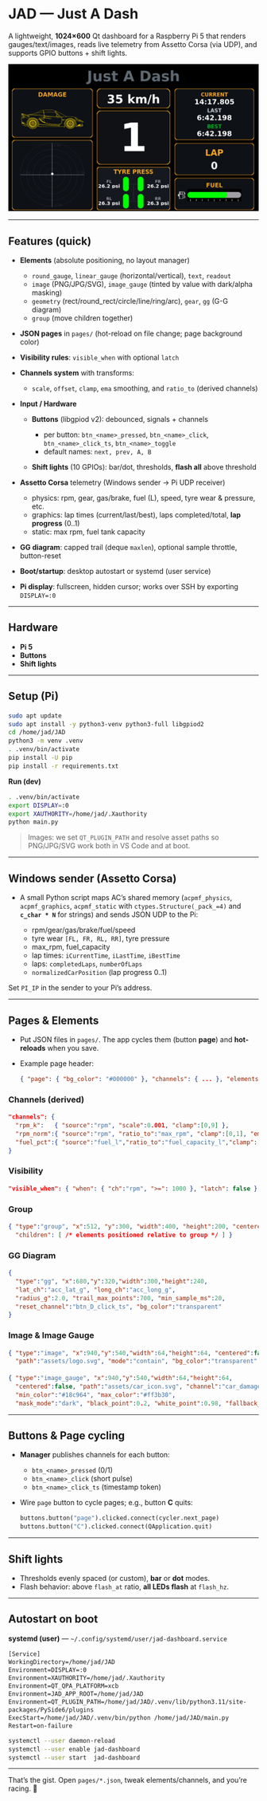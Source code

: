 # JAD — Just A Dash

A lightweight, **1024×600** Qt dashboard for a Raspberry Pi 5 that renders gauges/text/images, reads live telemetry from Assetto Corsa (via UDP), and supports GPIO buttons + shift lights.

![Dashboard screenshot](screenshots/screenshot_20250817_043506.png)

---

## Features (quick)

* **Elements** (absolute positioning, no layout manager)

  * `round_gauge`, `linear_gauge` (horizontal/vertical), `text`, `readout`
  * `image` (PNG/JPG/SVG), `image_gauge` (tinted by value with dark/alpha masking)
  * `geometry` (rect/round\_rect/circle/line/ring/arc), `gear`, `gg` (G-G diagram)
  * `group` (move children together)
* **JSON pages** in `pages/` (hot-reload on file change; page background color)
* **Visibility rules**: `visible_when` with optional `latch`
* **Channels system** with transforms:

  * `scale`, `offset`, `clamp`, `ema` smoothing, and `ratio_to` (derived channels)
* **Input / Hardware**

  * **Buttons** (libgpiod v2): debounced, signals + channels

    * per button: `btn_<name>_pressed`, `btn_<name>_click`, `btn_<name>_click_ts`, `btn_<name>_toggle`
    * default names: `next, prev, A, B`
  * **Shift lights** (10 GPIOs): bar/dot, thresholds, **flash all** above threshold
* **Assetto Corsa** telemetry (Windows sender → Pi UDP receiver)

  * physics: rpm, gear, gas/brake, fuel (L), speed, tyre wear & pressure, etc.
  * graphics: lap times (current/last/best), laps completed/total, **lap progress** (0..1)
  * static: max rpm, fuel tank capacity
* **GG diagram**: capped trail (deque `maxlen`), optional sample throttle, button-reset
* **Boot/startup**: desktop autostart or systemd (user service)
* **Pi display**: fullscreen, hidden cursor; works over SSH by exporting `DISPLAY=:0`

---

## Hardware

* **Pi 5**
* **Buttons**
* **Shift lights**

---

## Setup (Pi)

```bash
sudo apt update
sudo apt install -y python3-venv python3-full libgpiod2
cd /home/jad/JAD
python3 -m venv .venv
. .venv/bin/activate
pip install -U pip
pip install -r requirements.txt
```

**Run (dev)**

```bash
. .venv/bin/activate
export DISPLAY=:0
export XAUTHORITY=/home/jad/.Xauthority
python main.py
```

> Images: we set `QT_PLUGIN_PATH` and resolve asset paths so PNG/JPG/SVG work both in VS Code and at boot.

---

## Windows sender (Assetto Corsa)

* A small Python script maps AC’s shared memory (`acpmf_physics`, `acpmf_graphics`, `acpmf_static` with `ctypes.Structure(_pack_=4)` and **`c_char * N`** for strings) and sends JSON UDP to the Pi:

  * rpm/gear/gas/brake/fuel/speed
  * tyre wear `[FL, FR, RL, RR]`, tyre pressure
  * max\_rpm, fuel\_capacity
  * lap times: `iCurrentTime`, `iLastTime`, `iBestTime`
  * laps: `completedLaps`, `numberOfLaps`
  * `normalizedCarPosition` (lap progress 0..1)

Set `PI_IP` in the sender to your Pi’s address.

---

## Pages & Elements

* Put JSON files in `pages/`. The app cycles them (button **page**) and **hot-reloads** when you save.
* Example page header:

  ```json
  { "page": { "bg_color": "#000000" }, "channels": { ... }, "elements": [ ... ] }
  ```

### Channels (derived)

```json
"channels": {
  "rpm_k":   { "source":"rpm", "scale":0.001, "clamp":[0,9] },
  "rpm_norm":{ "source":"rpm", "ratio_to":"max_rpm", "clamp":[0,1], "ema":0.2 },
  "fuel_pct":{ "source":"fuel_l","ratio_to":"fuel_capacity_l","clamp":[0,1], "ema":0.2 }
}
```

### Visibility

```json
"visible_when": { "when": { "ch":"rpm", ">=": 1000 }, "latch": false }
```

### Group

```json
{ "type":"group", "x":512, "y":300, "width":400, "height":200, "centered":true,
  "children": [ /* elements positioned relative to group */ ] }
```

### GG Diagram

```json
{
  "type":"gg", "x":680,"y":320,"width":300,"height":240,
  "lat_ch":"acc_lat_g", "long_ch":"acc_long_g",
  "radius_g":2.0, "trail_max_points":700, "min_sample_ms":20,
  "reset_channel":"btn_D_click_ts", "bg_color":"transparent"
}
```

### Image & Image Gauge

```json
{ "type":"image", "x":940,"y":540,"width":64,"height":64, "centered":false,
  "path":"assets/logo.svg", "mode":"contain", "bg_color":"transparent" }

{ "type":"image_gauge", "x":940,"y":540,"width":64,"height":64,
  "centered":false, "path":"assets/car_icon.svg", "channel":"car_damage_max",
  "min_color":"#18c964", "max_color":"#ff3b30",
  "mask_mode":"dark", "black_point":0.2, "white_point":0.98, "fallback_if_empty":true }
```

---

## Buttons & Page cycling

* **Manager** publishes channels for each button:

  * `btn_<name>_pressed` (0/1)
  * `btn_<name>_click` (short pulse)
  * `btn_<name>_click_ts` (timestamp token)
* Wire `page` button to cycle pages; e.g., button **C** quits:

  ```python
  buttons.button("page").clicked.connect(cycler.next_page)
  buttons.button("C").clicked.connect(QApplication.quit)
  ```

---

## Shift lights

* Thresholds evenly spaced (or custom), **bar** or **dot** modes.
* Flash behavior: above `flash_at` ratio, **all LEDs flash** at `flash_hz`.

---

## Autostart on boot

**systemd (user)** — `~/.config/systemd/user/jad-dashboard.service`

```
[Service]
WorkingDirectory=/home/jad/JAD
Environment=DISPLAY=:0
Environment=XAUTHORITY=/home/jad/.Xauthority
Environment=QT_QPA_PLATFORM=xcb
Environment=JAD_APP_ROOT=/home/jad/JAD
Environment=QT_PLUGIN_PATH=/home/jad/JAD/.venv/lib/python3.11/site-packages/PySide6/plugins
ExecStart=/home/jad/JAD/.venv/bin/python /home/jad/JAD/main.py
Restart=on-failure
```

```bash
systemctl --user daemon-reload
systemctl --user enable jad-dashboard
systemctl --user start  jad-dashboard
```

---

That’s the gist. Open `pages/*.json`, tweak elements/channels, and you’re racing. 🏁
